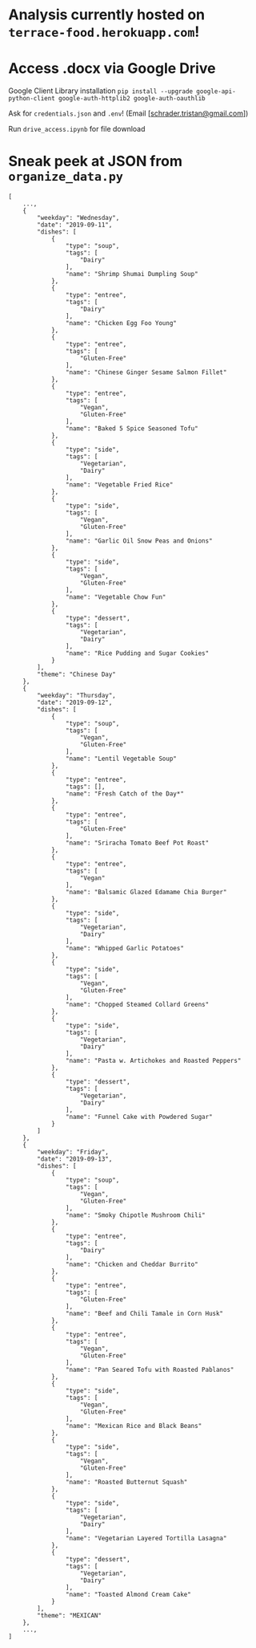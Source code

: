 # Analysis currently hosted on `terrace-food.herokuapp.com`!

# Access .docx via Google Drive
Google Client Library installation
```pip install --upgrade google-api-python-client google-auth-httplib2 google-auth-oauthlib```

Ask for `credentials.json` and `.env`! (Email [schrader.tristan@gmail.com])

Run `drive_access.ipynb` for file download

# Sneak peek at JSON from `organize_data.py`

```
[
    ...,
    {
        "weekday": "Wednesday",
        "date": "2019-09-11",
        "dishes": [
            {
                "type": "soup",
                "tags": [
                    "Dairy"
                ],
                "name": "Shrimp Shumai Dumpling Soup"
            },
            {
                "type": "entree",
                "tags": [
                    "Dairy"
                ],
                "name": "Chicken Egg Foo Young"
            },
            {
                "type": "entree",
                "tags": [
                    "Gluten-Free"
                ],
                "name": "Chinese Ginger Sesame Salmon Fillet"
            },
            {
                "type": "entree",
                "tags": [
                    "Vegan",
                    "Gluten-Free"
                ],
                "name": "Baked 5 Spice Seasoned Tofu"
            },
            {
                "type": "side",
                "tags": [
                    "Vegetarian",
                    "Dairy"
                ],
                "name": "Vegetable Fried Rice"
            },
            {
                "type": "side",
                "tags": [
                    "Vegan",
                    "Gluten-Free"
                ],
                "name": "Garlic Oil Snow Peas and Onions"
            },
            {
                "type": "side",
                "tags": [
                    "Vegan",
                    "Gluten-Free"
                ],
                "name": "Vegetable Chow Fun"
            },
            {
                "type": "dessert",
                "tags": [
                    "Vegetarian",
                    "Dairy"
                ],
                "name": "Rice Pudding and Sugar Cookies"
            }
        ],
        "theme": "Chinese Day"
    },
    {
        "weekday": "Thursday",
        "date": "2019-09-12",
        "dishes": [
            {
                "type": "soup",
                "tags": [
                    "Vegan",
                    "Gluten-Free"
                ],
                "name": "Lentil Vegetable Soup"
            },
            {
                "type": "entree",
                "tags": [],
                "name": "Fresh Catch of the Day*"
            },
            {
                "type": "entree",
                "tags": [
                    "Gluten-Free"
                ],
                "name": "Sriracha Tomato Beef Pot Roast"
            },
            {
                "type": "entree",
                "tags": [
                    "Vegan"
                ],
                "name": "Balsamic Glazed Edamame Chia Burger"
            },
            {
                "type": "side",
                "tags": [
                    "Vegetarian",
                    "Dairy"
                ],
                "name": "Whipped Garlic Potatoes"
            },
            {
                "type": "side",
                "tags": [
                    "Vegan",
                    "Gluten-Free"
                ],
                "name": "Chopped Steamed Collard Greens"
            },
            {
                "type": "side",
                "tags": [
                    "Vegetarian",
                    "Dairy"
                ],
                "name": "Pasta w. Artichokes and Roasted Peppers"
            },
            {
                "type": "dessert",
                "tags": [
                    "Vegetarian",
                    "Dairy"
                ],
                "name": "Funnel Cake with Powdered Sugar"
            }
        ]
    },
    {
        "weekday": "Friday",
        "date": "2019-09-13",
        "dishes": [
            {
                "type": "soup",
                "tags": [
                    "Vegan",
                    "Gluten-Free"
                ],
                "name": "Smoky Chipotle Mushroom Chili"
            },
            {
                "type": "entree",
                "tags": [
                    "Dairy"
                ],
                "name": "Chicken and Cheddar Burrito"
            },
            {
                "type": "entree",
                "tags": [
                    "Gluten-Free"
                ],
                "name": "Beef and Chili Tamale in Corn Husk"
            },
            {
                "type": "entree",
                "tags": [
                    "Vegan",
                    "Gluten-Free"
                ],
                "name": "Pan Seared Tofu with Roasted Pablanos"
            },
            {
                "type": "side",
                "tags": [
                    "Vegan",
                    "Gluten-Free"
                ],
                "name": "Mexican Rice and Black Beans"
            },
            {
                "type": "side",
                "tags": [
                    "Vegan",
                    "Gluten-Free"
                ],
                "name": "Roasted Butternut Squash"
            },
            {
                "type": "side",
                "tags": [
                    "Vegetarian",
                    "Dairy"
                ],
                "name": "Vegetarian Layered Tortilla Lasagna"
            },
            {
                "type": "dessert",
                "tags": [
                    "Vegetarian",
                    "Dairy"
                ],
                "name": "Toasted Almond Cream Cake"
            }
        ],
        "theme": "MEXICAN"
    },
    ...,
]
```